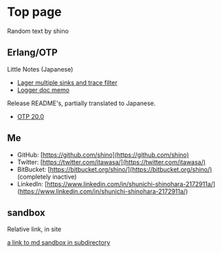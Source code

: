 # Top page

Random text by shino

## Erlang/OTP

Little Notes (Japanese)

- [Lager multiple sinks and trace filter](erlang/lager_sink_and_trace_filter.md)
- [Logger doc memo](erlang/logger.md)

Release README's, partially translated to Japanese.

- [OTP 20.0](erlang/release-readme/otp_src_20.0.readme.md)

## Me

- GitHub: [https://github.com/shino](https://github.com/shino)
- Twitter: [https://twitter.com/itawasa/](https://twitter.com/itawasa/)
- BitBucket: [https://bitbucket.org/shino/](https://bitbucket.org/shino/) (completely inactive)
- LinkedIn: [https://www.linkedin.com/in/shunichi-shinohara-2172911a/]
  (https://www.linkedin.com/in/shunichi-shinohara-2172911a/)

## sandbox

Relative link, in site

[a link to md sandbox in subdirectory](sandbox/markdown-sandbox.md)

